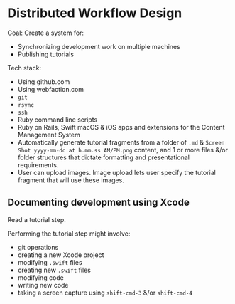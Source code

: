 # Distributed Workflow Design

Goal: Create a system for:

- Synchronizing development work on multiple machines
- Publishing tutorials

Tech stack:

- Using github.com
- Using webfaction.com
- `git`
- `rsync`
- `ssh`
- Ruby command line scripts
- Ruby on Rails, Swift macOS & iOS apps and extensions for the Content Management System
- Automatically generate tutorial fragments from a folder of `.md` & `Screen Shot yyyy-mm-dd at h.mm.ss AM/PM.png` content, and 1 or more files &/or folder structures that dictate formatting and presentational requirements.
- User can upload images. Image upload lets user specify the tutorial fragment that will use these images.

## Documenting development using Xcode

Read a tutorial step.

Performing the tutorial step might involve:

- git operations
- creating a new Xcode project
- modifying `.swift` files
- creating new `.swift` files
- modifying code
- writing new code
- taking a screen capture using `shift-cmd-3` &/or `shift-cmd-4`

